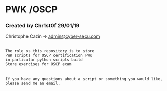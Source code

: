 # PWK /OSCP
### Created by Chr1st0f 29/01/19
Christophe Cazin -> admin@cyber-secu.com
##
    The role os this repository is to store
    PWK scripts for OSCP certification PWK
    in particular python scripts build 
    Store exercises for OSCP exam
######
    If you have any questions about a script or something you would like, please send me an email.
